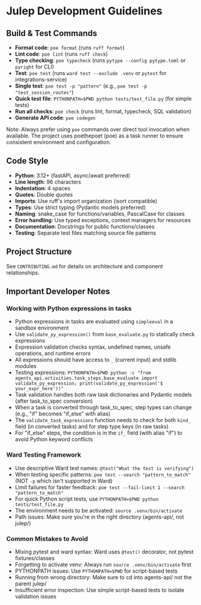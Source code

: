 # Julep Development Guidelines

## Build & Test Commands
- **Format code**: `poe format` (runs `ruff format`)
- **Lint code**: `poe lint` (runs `ruff check`)
- **Type checking**: `poe typecheck` (runs `pytype --config pytype.toml` or `pyright` for CLI)
- **Test**: `poe test` (runs `ward test --exclude .venv` or `pytest` for integrations-service)
- **Single test**: `poe test -p "pattern"` (e.g., `poe test -p "test_session_routes"`)
- **Quick test file**: `PYTHONPATH=$PWD python tests/test_file.py` (for simple tests)
- **Run all checks**: `poe check` (runs lint, format, typecheck, SQL validation)
- **Generate API code**: `poe codegen`

Note: Always prefer using `poe` commands over direct tool invocation when available. The project uses poethepoet (poe) as a task runner to ensure consistent environment and configuration.

## Code Style
- **Python**: 3.12+ (fastAPI, async/await preferred)
- **Line length**: 96 characters
- **Indentation**: 4 spaces
- **Quotes**: Double quotes
- **Imports**: Use ruff's import organization (isort compatible)
- **Types**: Use strict typing (Pydantic models preferred)
- **Naming**: snake_case for functions/variables, PascalCase for classes
- **Error handling**: Use typed exceptions, context managers for resources
- **Documentation**: Docstrings for public functions/classes
- **Testing**: Separate test files matching source file patterns

## Project Structure
See `CONTRIBUTING.md` for details on architecture and component relationships.

## Important Developer Notes

### Working with Python expressions in tasks
- Python expressions in tasks are evaluated using `simpleeval` in a sandbox environment
- Use `validate_py_expression()` from `base_evaluate.py` to statically check expressions
- Expression validation checks syntax, undefined names, unsafe operations, and runtime errors
- All expressions should have access to `_` (current input) and stdlib modules 
- Testing expressions: `PYTHONPATH=$PWD python -c "from agents_api.activities.task_steps.base_evaluate import validate_py_expression; print(validate_py_expression('$ your_expr_here'))"` 
- Task validation handles both raw task dictionaries and Pydantic models (after task_to_spec conversion)
- When a task is converted through task_to_spec, step types can change (e.g., "if" becomes "if_else" with alias)
- The `validate_task_expressions` function needs to check for both `kind_` field (in converted tasks) and for step type keys (in raw tasks)
- For "if_else" steps, the condition is in the `if_` field (with alias "if") to avoid Python keyword conflicts

### Ward Testing Framework 
- Use descriptive Ward test names: `@test("What the test is verifying")`
- When testing specific patterns: `poe test --search "pattern_to_match"` (NOT `-p` which isn't supported in Ward)
- Limit failures for faster feedback: `poe test --fail-limit 1 --search "pattern_to_match"`
- For quick Python script tests, use `PYTHONPATH=$PWD python tests/test_file.py`
- The environment needs to be activated: `source .venv/bin/activate`
- Path issues: Make sure you're in the right directory (agents-api/, not julep/)

### Common Mistakes to Avoid
- Mixing pytest and ward syntax: Ward uses `@test()` decorator, not pytest fixtures/classes
- Forgetting to activate venv: Always run `source .venv/bin/activate` first
- PYTHONPATH issues: Use `PYTHONPATH=$PWD` for script-based tests
- Running from wrong directory: Make sure to cd into agents-api/ not the parent julep/
- Insufficient error inspection: Use simple script-based tests to isolate validation issues